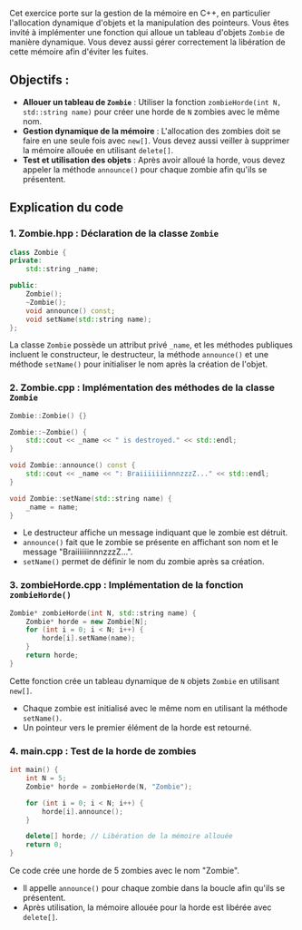 Cet exercice porte sur la gestion de la mémoire en C++, en particulier l'allocation dynamique d'objets et la manipulation des pointeurs. Vous êtes invité à implémenter une fonction qui alloue un tableau d'objets `Zombie` de manière dynamique. Vous devez aussi gérer correctement la libération de cette mémoire afin d'éviter les fuites.

## Objectifs :
- **Allouer un tableau de `Zombie`** : Utiliser la fonction `zombieHorde(int N, std::string name)` pour créer une horde de `N` zombies avec le même nom.
- **Gestion dynamique de la mémoire** : L'allocation des zombies doit se faire en une seule fois avec `new[]`. Vous devez aussi veiller à supprimer la mémoire allouée en utilisant `delete[]`.
- **Test et utilisation des objets** : Après avoir alloué la horde, vous devez appeler la méthode `announce()` pour chaque zombie afin qu'ils se présentent.

## Explication du code

### 1. Zombie.hpp : Déclaration de la classe `Zombie`

```cpp
class Zombie {
private:
    std::string _name;

public:
    Zombie();
    ~Zombie();
    void announce() const;
    void setName(std::string name);
};
```

La classe `Zombie` possède un attribut privé `_name`, et les méthodes publiques incluent le constructeur, le destructeur, la méthode `announce()` et une méthode `setName()` pour initialiser le nom après la création de l'objet.

### 2. Zombie.cpp : Implémentation des méthodes de la classe `Zombie`

```cpp
Zombie::Zombie() {}

Zombie::~Zombie() {
    std::cout << _name << " is destroyed." << std::endl;
}

void Zombie::announce() const {
    std::cout << _name << ": BraiiiiiiinnnzzzZ..." << std::endl;
}

void Zombie::setName(std::string name) {
    _name = name;
}
```

- Le destructeur affiche un message indiquant que le zombie est détruit. 
- `announce()` fait que le zombie se présente en affichant son nom et le message "BraiiiiiiinnnzzzZ...".
- `setName()` permet de définir le nom du zombie après sa création.

### 3. zombieHorde.cpp : Implémentation de la fonction `zombieHorde()`

```cpp
Zombie* zombieHorde(int N, std::string name) {
    Zombie* horde = new Zombie[N];
    for (int i = 0; i < N; i++) {
        horde[i].setName(name);
    }
    return horde;
}
```

Cette fonction crée un tableau dynamique de `N` objets `Zombie` en utilisant `new[]`.
- Chaque zombie est initialisé avec le même nom en utilisant la méthode `setName()`.
- Un pointeur vers le premier élément de la horde est retourné.

### 4. main.cpp : Test de la horde de zombies

```cpp
int main() {
    int N = 5;
    Zombie* horde = zombieHorde(N, "Zombie");

    for (int i = 0; i < N; i++) {
        horde[i].announce();
    }

    delete[] horde; // Libération de la mémoire allouée
    return 0;
}
```

Ce code crée une horde de 5 zombies avec le nom "Zombie".
- Il appelle `announce()` pour chaque zombie dans la boucle afin qu'ils se présentent.
- Après utilisation, la mémoire allouée pour la horde est libérée avec `delete[]`.
